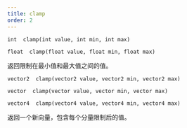 ```yaml
---
title: clamp
order: 2
---
```

`int  clamp(int value, int min, int max)`

`float  clamp(float value, float min, float max)`

返回限制在最小值和最大值之间的值。

`vector2  clamp(vector2 value, vector2 min, vector2 max)`

`vector  clamp(vector value, vector min, vector max)`

`vector4  clamp(vector4 value, vector4 min, vector4 max)`

返回一个新向量，包含每个分量限制后的值。

